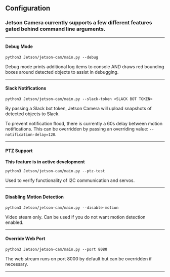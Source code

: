 ## Configuration

### Jetson Camera currently supports a few different features gated behind command line arguments.

<hr>

#### Debug Mode

`python3 Jetson/jetson-cam/main.py --debug`

Debug mode prints additional log items to console AND draws red bounding boxes around detected objects to assist in debugging.

<hr>

#### Slack Notifications

`python3 Jetson/jetson-cam/main.py --slack-token <SLACK BOT TOKEN>`

By passing a Slack bot token, Jetson Camera will upload snapshots of detected objects to Slack.

To prevent notification flood, there is currently a 60s delay between motion notifications. This can be overridden by passing an overriding value: `--notification-delay=120`.

<hr>

#### PTZ Support

**This feature is in active development**

`python3 Jetson/jetson-cam/main.py --ptz-test`

Used to verify functionality of I2C communication and servos.

<hr>

#### Disabling Motion Detection

`python3 Jetson/jetson-cam/main.py --disable-motion`

Video steam only. Can be used if you do not want motion detection enabled.

<hr>

#### Override Web Port

`python3 Jetson/jetson-cam/main.py --port 8080`

The web stream runs on port 8000 by default but can be overridden if necessary.

<hr>
